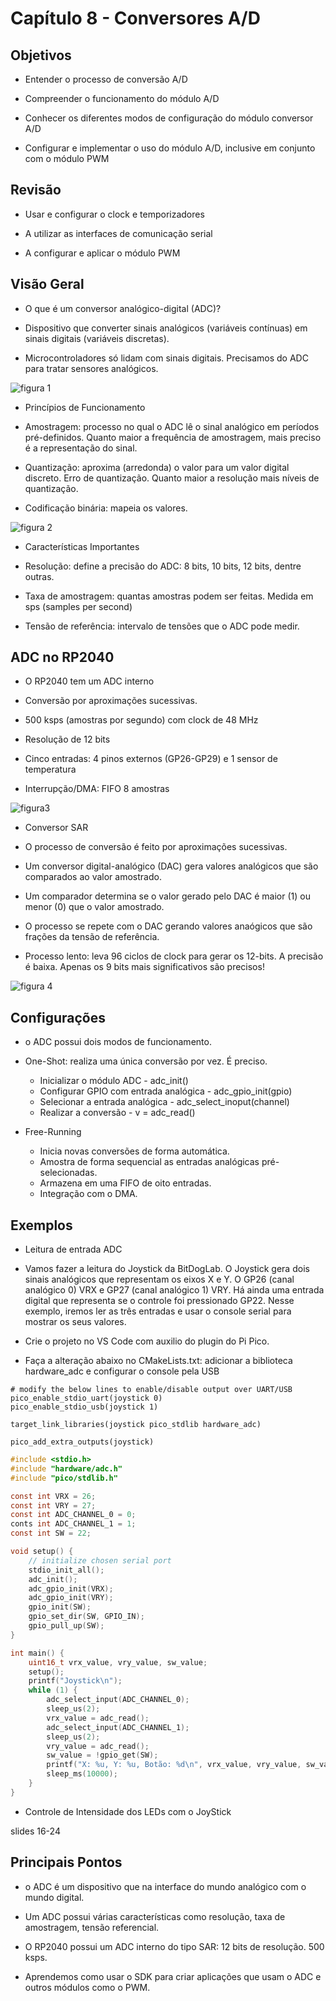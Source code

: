 # Capítulo 8 - Conversores A/D

## Objetivos

* Entender o processo de conversão A/D

* Compreender o funcionamento do módulo A/D

* Conhecer os diferentes modos de configuração do módulo conversor A/D

* Configurar e implementar o uso do módulo A/D, inclusive em conjunto com o módulo PWM

## Revisão

* Usar e configurar o clock e temporizadores

* A utilizar as interfaces de comunicação serial

* A configurar e aplicar o módulo PWM

## Visão Geral 

* O que é um conversor analógico-digital (ADC)?

 - Dispositivo que converter sinais analógicos (variáveis contínuas) em sinais digitais (variáveis discretas).

 - Microcontroladores só lidam com sinais digitais. Precisamos do ADC para tratar sensores analógicos.

![figura 1](https://github.com/ubiratantavares/embarcatech_repository/blob/main/unidade4/capitulo8/figura1.png)

* Princípios de Funcionamento

 - Amostragem: processo no qual o ADC lê o sinal analógico em períodos pré-definidos. Quanto maior a frequência de amostragem, mais preciso é a representação do sinal.

 - Quantização: aproxima (arredonda) o valor para um valor digital discreto. Erro de quantização. Quanto maior a resolução mais níveis de quantização.

 - Codificação binária: mapeia os valores.

![figura 2](https://github.com/ubiratantavares/embarcatech_repository/blob/main/unidade4/capitulo8/figura2.png)

* Características Importantes

 - Resolução: define a precisão do ADC: 8 bits, 10 bits, 12 bits, dentre outras.

 - Taxa de amostragem: quantas amostras podem ser feitas. Medida em sps (samples per second)

 - Tensão de referência: intervalo de tensões que o ADC pode medir.

## ADC no RP2040

* O RP2040 tem um ADC interno

 - Conversão por aproximações sucessivas.

 - 500 ksps (amostras por segundo) com clock de 48 MHz

 - Resolução de 12 bits

 - Cinco entradas: 4 pinos externos (GP26-GP29) e 1 sensor de temperatura

 - Interrupção/DMA: FIFO 8 amostras

 ![figura3](https://github.com/ubiratantavares/embarcatech_repository/blob/main/unidade4/capitulo8/figura3.png)

* Conversor SAR

 - O processo de conversão é feito por aproximações sucessivas.

 - Um conversor digital-analógico (DAC) gera valores analógicos que são comparados ao valor amostrado.

 - Um comparador determina se o valor gerado pelo DAC é maior (1) ou menor (0) que o valor amostrado.

 - O processo se repete com o DAC gerando valores anaógicos que são frações da tensão de referência.

 - Processo lento: leva 96 ciclos de clock para gerar os 12-bits. A precisão é baixa. Apenas os 9 bits mais significativos são precisos!

![figura 4](https://github.com/ubiratantavares/embarcatech_repository/blob/main/unidade4/capitulo8/figura4.png)

## Configurações

* o ADC possui dois modos de funcionamento.

 - One-Shot: realiza uma única conversão por vez. É preciso. 

 	- Inicializar o módulo ADC - adc_init()
 	- Configurar GPIO com entrada analógica - adc_gpio_init(gpio)
 	- Selecionar a entrada analógica - adc_select_inoput(channel)
 	- Realizar a conversão - v =  adc_read()

 - Free-Running

 	- Inicia novas conversões de forma automática.
 	- Amostra de forma sequencial as entradas analógicas pré-selecionadas.
 	- Armazena em uma FIFO de oito entradas.
 	- Integração com o DMA.

## Exemplos

* Leitura de entrada ADC

 - Vamos fazer a leitura do Joystick da BitDogLab. O Joystick gera dois sinais analógicos que representam os eixos X e Y. O GP26 (canal analógico 0)
VRX e GP27 (canal analógico 1) VRY. Há ainda uma entrada digital que representa se o controle foi pressionado GP22. Nesse exemplo,
iremos ler as três entradas e usar o console serial para mostrar os seus valores.

 - Crie o projeto no VS Code com auxilio do plugin do Pi Pico.

 - Faça a alteração abaixo no CMakeLists.txt: adicionar a biblioteca hardware_adc e configurar o console pela USB

```text
# modify the below lines to enable/disable output over UART/USB
pico_enable_stdio_uart(joystick 0)
pico_enable_stdio_usb(joystick 1)

target_link_libraries(joystick pico_stdlib hardware_adc)

pico_add_extra_outputs(joystick)
```

```C
#include <stdio.h>
#include "hardware/adc.h"
#include "pico/stdlib.h"

const int VRX = 26;
const int VRY = 27;
const int ADC_CHANNEL_0 = 0;
conts int ADC_CHANNEL_1 = 1;
const int SW = 22;

void setup() {
	// initialize chosen serial port
	stdio_init_all();
	adc_init();
	adc_gpio_init(VRX);
	adc_gpio_init(VRY);
	gpio_init(SW);
	gpio_set_dir(SW, GPIO_IN);
	gpio_pull_up(SW);	
}

int main() {
	uint16_t vrx_value, vry_value, sw_value;
	setup();
	printf("Joystick\n");
	while (1) {
		adc_select_input(ADC_CHANNEL_0);
		sleep_us(2);
		vrx_value = adc_read();
		adc_select_input(ADC_CHANNEL_1);
		sleep_us(2);
		vry_value = adc_read();
		sw_value = !gpio_get(SW);
		printf("X: %u, Y: %u, Botão: %d\n", vrx_value, vry_value, sw_value);
		sleep_ms(10000);
	}
}
```

* Controle de Intensidade dos LEDs com o JoyStick

slides 16-24


## Principais Pontos

* o ADC é um dispositivo que na interface do mundo analógico com o mundo digital.

* Um ADC possui várias características como resolução, taxa de amostragem, tensão referencial.

* O RP2040 possui um ADC interno do tipo SAR: 12 bits de resolução. 500 ksps.

* Aprendemos como usar o SDK para criar aplicações que usam o ADC e outros módulos como o PWM.
